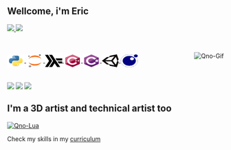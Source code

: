 ## Wellcome, i'm Eric

<link rel="stylesheet" href="https://cdn.jsdelivr.net/gh/devicons/devicon@v2.13.0/devicon.min.css">


 <div>
  <a href="https://www.linkedin.com/in/eric-henrique/">
  <img height="180em" src="https://github-readme-stats.vercel.app/api?username=qnomon&show_icons=true&theme=tokyonight&include_all_commits=true&count_private=true"/>
  <img height="180em" src="https://github-readme-stats.vercel.app/api/top-langs/?username=qnomon&layout=compact&langs_count=7&hide=rich%20text%20format&theme=tokyonight"/>
</div>
  
 ##
<div style="display: inline_block"><br>
  <img align="center" alt="Qno-Python" height="30" width="40" src="https://raw.githubusercontent.com/devicons/devicon/master/icons/python/python-original.svg">
  <img align="center" alt="Qno-Jupyter" height="30" width="40" src="https://github.com/devicons/devicon/blob/master/icons/jupyter/jupyter-original.svg">
  <img align="center" alt="Qno-Haskell height="30" width="40" src="https://github.com/devicons/devicon/blob/master/icons/haskell/haskell-plain.svg">
  <img align="center" alt="Qno-C++" height="30" width="40" src="https://github.com/devicons/devicon/blob/master/icons/cplusplus/cplusplus-original.svg">
  <img align="center" alt="Qno-Csharp" height="30" width="40" src="https://raw.githubusercontent.com/devicons/devicon/master/icons/csharp/csharp-original.svg">
  <img align="center" alt="Qno-Unity" height="30" width="40" src="https://github.com/devicons/devicon/blob/master/icons/unity/unity-original.svg">
  <img align="center" alt="Qno-Lua" height="30" width="40" src="https://github.com/devicons/devicon/blob/master/icons/lua/lua-plain.svg">
  <img align="right" alt="Qno-Gif" src="https://cdn.discordapp.com/attachments/882735849710706688/882735913199882240/qnomon.gif">                                                                                                                                      
                                                                                                                                        
</div>
  
##  
 <div> 
  <a href="https://www.linkedin.com/in/eric-henrique/" target="_blank"><img src="https://img.shields.io/badge/LinkedIn-0077B5?style=for-the-badge&logo=linkedin&logoColor=white" target="_blank"></a>
  <a href="https://twitter.com/qnomon" target="_blank"><img src="https://img.shields.io/badge/Twitter-1DA1F2?style=for-the-badge&logo=twitter&logoColor=white" target="_blank"></a>
  <a href="https://www.facebook.com/erichenriquesilva02" target="_blank"><img src="https://img.shields.io/badge/Facebook-1877F2?style=for-the-badge&logo=facebook&logoColor=white" target="_blank"></a>
</div>

## I'm a 3D artist and technical artist too
<div>
  <a href="https://www.artstation.com/erichenrique">
  <img align="center" alt="Qno-Lua" height="320" width="320" src="https://www.artstation.com/api/v2/image_capture/digital_cards/erichenrique.png">
  </a>
</div>

Check my skills in my [curriculum](./Eric_Henrique_de_Oliveira_Silva_-_3D_Artist.pdf)
